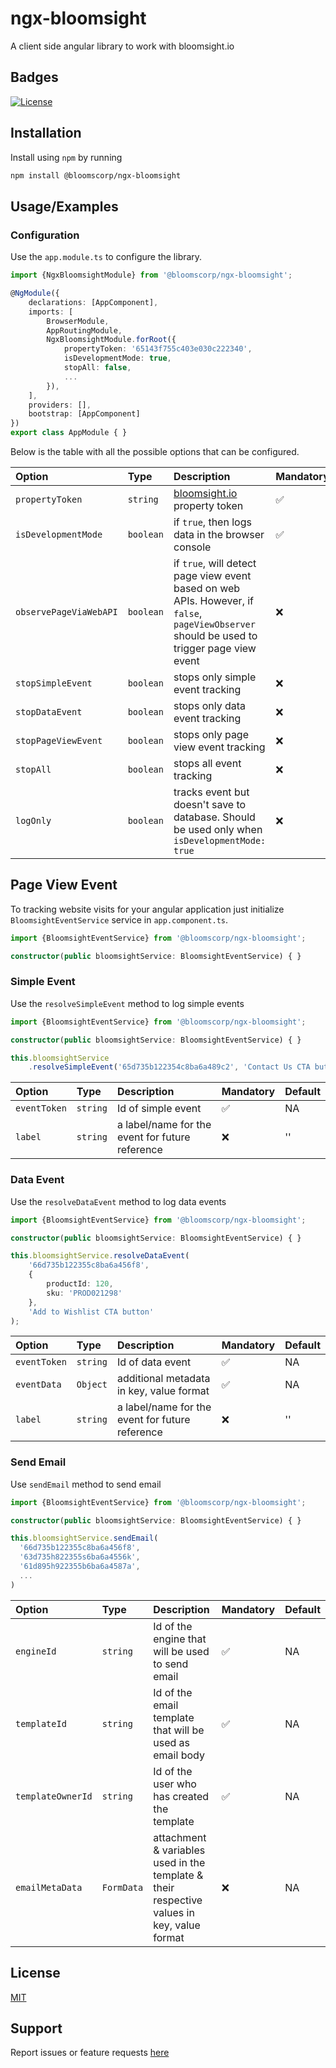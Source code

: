 # ngx-bloomsight

A client side angular library to work with bloomsight.io

## Badges

[![ License](https://img.shields.io/badge/License-MIT-green.svg)](./LICENSE.md)

## Installation

Install using `npm` by running

```bash
npm install @bloomscorp/ngx-bloomsight
```

## Usage/Examples


### Configuration

Use the `app.module.ts` to configure the library.

```ts
import {NgxBloomsightModule} from '@bloomscorp/ngx-bloomsight';

@NgModule({
    declarations: [AppComponent],
    imports: [
        BrowserModule,
        AppRoutingModule,
        NgxBloomsightModule.forRoot({
            propertyToken: '65143f755c403e030c222340',
            isDevelopmentMode: true,
            stopAll: false,
            ...
        }),
    ],
    providers: [],
    bootstrap: [AppComponent]
})
export class AppModule { }
```

Below is the table with all the possible options that can be configured.

| Option                 | Type      | Description                                                                                                                                 | Mandatory | Default |
|:-----------------------|:----------|:--------------------------------------------------------------------------------------------------------------------------------------------|:----------|:--------|
| `propertyToken`        | `string`  | [bloomsight.io](https://bloomsight.io) property token                                                                                       | ✅         | NA      |
| `isDevelopmentMode`    | `boolean` | if `true`, then logs data in the browser console                                                                                            | ✅         | NA      |
| `observePageViaWebAPI` | `boolean` | if `true`, will detect page view event based on web APIs. However, if `false`, `pageViewObserver` should be used to trigger page view event | ❌         | `true`  |
| `stopSimpleEvent`      | `boolean` | stops only simple event tracking                                                                                                            | ❌         | `false` |
| `stopDataEvent`        | `boolean` | stops only data event tracking                                                                                                              | ❌         | `false` |
| `stopPageViewEvent`    | `boolean` | stops only page view event tracking                                                                                                         | ❌         | `false` |
| `stopAll`              | `boolean` | stops all event tracking                                                                                                                    | ❌         | `false` |
| `logOnly`              | `boolean` | tracks event but doesn't save to database. Should be used only when `isDevelopmentMode: true`                                               | ❌         | `false` |


## Page View Event
To tracking website visits for your angular application just initialize `BloomsightEventService` service in  `app.component.ts`.

```ts
import {BloomsightEventService} from '@bloomscorp/ngx-bloomsight';

constructor(public bloomsightService: BloomsightEventService) { }
```

### Simple Event

Use the `resolveSimpleEvent` method to log simple events

```ts
import {BloomsightEventService} from '@bloomscorp/ngx-bloomsight';

constructor(public bloomsightService: BloomsightEventService) { }

this.bloomsightService
    .resolveSimpleEvent('65d735b122354c8ba6a489c2', 'Contact Us CTA button');
```
| Option       | Type     | Description        | Mandatory | Default |
|:-------------|:---------|:-------------------|:----------|:--------|
| `eventToken` | `string` | Id of simple event | ✅         | NA      |
| `label`      | `string` | a label/name for the event for future reference | ❌         | ''      |


### Data Event

Use the `resolveDataEvent` method to log data events

```ts
import {BloomsightEventService} from '@bloomscorp/ngx-bloomsight';

constructor(public bloomsightService: BloomsightEventService) { }

this.bloomsightService.resolveDataEvent(
    '66d735b122355c8ba6a456f8', 
    {
        productId: 120,
        sku: 'PROD021298'
    },
    'Add to Wishlist CTA button'
);
```
| Option       | Type     | Description                              | Mandatory | Default |
|:-------------|:---------|:-----------------------------------------|:----------|:--------|
| `eventToken` | `string` | Id of data event                         | ✅         | NA      |
| `eventData`  | `Object` | additional metadata in key, value format | ✅         | NA      |
| `label`      | `string` | a label/name for the event for future reference | ❌         | ''      |


### Send Email

Use `sendEmail` method to send email

```ts
import {BloomsightEventService} from '@bloomscorp/ngx-bloomsight';

constructor(public bloomsightService: BloomsightEventService) { }

this.bloomsightService.sendEmail(
  '66d735b122355c8ba6a456f8', 
  '63d735h822355s6ba6a4556k',
  '61d895h922355b6ba6a4587a',
  ...
)
```

| Option            | Type       | Description                                                                                | Mandatory | Default |
|:------------------|:-----------|:-------------------------------------------------------------------------------------------|:----------|:--------|
| `engineId`        | `string`   | Id of the engine that will be used to send email                                           | ✅         | NA      |
| `templateId`      | `string`   | Id of the email template that will be used as email body                                   | ✅         | NA      |
| `templateOwnerId` | `string`   | Id of the user who has created the template                                                | ✅         | NA      |
| `emailMetaData`   | `FormData` | attachment & variables used in the template & their respective values in key, value format | ❌         | NA      |

## License

[MIT](./LICENSE.md)


## Support

Report issues or feature requests [here]()
